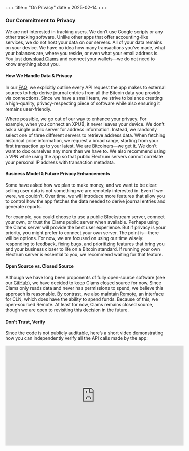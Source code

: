 +++
title = "On Privacy"
date = 2025-02-14
+++

### Our Commitment to Privacy

We are not interested in tracking users. We don’t use Google scripts or any other tracking software. Unlike other apps that offer accounting-like services, we do not host your data on our servers. All of your data remains on your device. We have no idea how many transactions you’ve made, what your balances are, where you reside, or even what your email address is. You just <a href="https://clams.tech/downloads" target="_blank" rel="noopener noreferrer">download Clams</a> and connect your wallets—we do not need to know anything about you.

#### How We Handle Data & Privacy

In our <a href="https://clams.tech/#faq" target="_blank" rel="noopener noreferrer">FAQ</a>, we explicitly outline every API request the app makes to external sources to help derive journal entries from all the Bitcoin data you provide via connections. Since we have a small team, we strive to balance creating a high-quality, privacy-respecting piece of software while also ensuring it remains user-friendly.

Where possible, we go out of our way to enhance your privacy. For example, when you connect an XPUB, it never leaves your device. We don’t ask a single public server for address information. Instead, we randomly select one of three different servers to retrieve address data. When fetching historical price information, we request a broad range, starting from your first transaction up to your latest. We are Bitcoiners—we get it. We don’t want to dox ourselves any more than we have to. We also recommend using a VPN while using the app so that public Electrum servers cannot correlate your personal IP address with transaction metadata.

#### Business Model & Future Privacy Enhancements

Some have asked how we plan to make money, and we want to be clear: selling user data is not something we are remotely interested in. Even if we were, we couldn’t. Over time, we will introduce more features that allow you to control how the app fetches the data needed to derive journal entries and generate reports.

For example, you could choose to use a public Blockstream server, connect your own, or trust the Clams public server when available. Perhaps using the Clams server will provide the best user experience. But if privacy is your priority, you might prefer to connect your own server. The point is—there will be options. For now, we are focused on using our time wisely: responding to feedback, fixing bugs, and prioritizing features that bring you and your business closer to life on a Bitcoin standard. If running your own Electrum server is essential to you, we recommend waiting for that feature.

#### Open Source vs. Closed Source

Although we have long been proponents of fully open-source software (see our <a href="https://github.com/clams-tech" target="_blank" rel="noopener noreferrer">GitHub</a>), we have decided to keep Clams closed source for now. Since Clams only reads data and never has permissions to spend, we believe this approach is reasonable. By contrast, we also maintain <a href="https://remote.clams.tech" target="_blank" rel="noopener noreferrer">Remote</a>, an interface for CLN, which does have the ability to spend funds. Because of this, we open-sourced Remote. At least for now, Clams remains closed source, though we are open to revisiting this decision in the future.

#### Don't Trust, Verify

Since the code is not publicly auditable, here’s a short video demonstrating how you can independently verify all the API calls made by the app:

<div class="responsive-video"> <iframe width="560" height="315" src="https://www.youtube.com/embed/KfHqzAlbEVg?si=rjzbgnO70ul8eZIK" title="YouTube video player" frameborder="0" allow="accelerometer; autoplay; clipboard-write; encrypted-media; gyroscope; picture-in-picture; web-share" referrerpolicy="strict-origin-when-cross-origin" allowfullscreen></iframe> </div>
